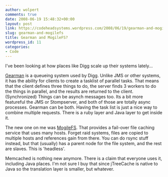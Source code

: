 ```yaml
---
author: wolpert
comments: true
date: 2008-06-19 15:48:32+00:00
layout: post
link: https://codeheadsystems.wordpress.com/2008/06/19/gearman-and-mogilefs/
slug: gearman-and-mogilefs
title: Gearman and MogileFS?
wordpress_id: 11
categories:
- Code
---
```


I've been looking at how places like Digg scale up their systems lately...

[Gearman](http://danga.com/gearman/) is a queueing system used by Digg. Unlike JMS or other systems, it has the ability for clients to create a tasklist of parallel tasks. That means that the client defines three things to do, the server finds 3 workers to do the things in parallel, and the results are returned to the client. (Synchronized) Things can be asynch messages too. Its a bit more featureful the JMS or Stompserver, and both of those are totally async processes. Gearman can be both. Having the task list is just a nice way to combine multiple requests. There is a ruby layer and Java layer to get inside it.

The new one on me was [MogileFS](http://danga.com/mogilefs/). That provides a fail-over file caching service that uses many hosts. Forget raid systems, files are copied to multiple hosts and references gain from there. You can do rsync stuff instead, but that (usually) has a parent node for the file system, and the rest are slaves. This is 'headless'.

Memcached is nothing new anymore. There is a claim that everyone uses it, including Java places. I'm not sure I buy that since jTreeCache is native to Java so the translation layer is smaller, but whatever.
